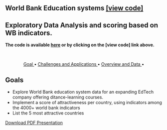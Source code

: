 ## World Bank Education systems [[view code]](KuohMoukouri_Joyce_2_notebook_122022.html)
## Exploratory Data Analysis and scoring based on WB indicators.

**The code is available [here](KuohMoukouri_Joyce_2_notebook_122022.html) or by clicking on the [view code] link above.**

<br>

<p align="center">
  <a href="#goal"> Goal </a> •
  <a href="#chal"> Challenges and Applications </a> •
  <a href="#over"> Overview and Data </a> •
</p>

<a id = 'goal'></a>
## Goals
- Explore World Bank education system data for an expanding EdTech company offering ditance-learning courses.
- Implement a score of attractiveness per country, using indicators among the 4000+ world bank indicators
- List the 5 most attractive countries

[Download PDF Presentation](KuohMoukouri_Joyce_2_presentation_122022.pdf)


